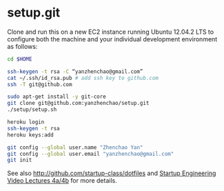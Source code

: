 setup.git
=========
Clone and run this on a new EC2 instance running Ubuntu 12.04.2 LTS to
configure both the machine and your individual development environment as
follows:

```sh
cd $HOME

ssh-keygen -t rsa -C “yanzhenchao@gmail.com”
cat ~/.ssh/id_rsa.pub # add ssh key to github.com
ssh -T git@github.com

sudo apt-get install -y git-core
git clone git@github.com:yanzhenchao/setup.git
./setup/setup.sh   

heroku login
ssh-keygen -t rsa
heroku keys:add

git config --global user.name "Zhenchao Yan"
git config --global user.email "yanzhenchao@gmail.com"
git init
```

See also http://github.com/startup-class/dotfiles and
[Startup Engineering Video Lectures 4a/4b](https://class.coursera.org/startup-001/lecture/index)
for more details.





